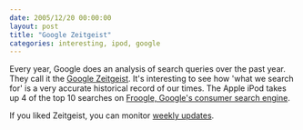 ```yaml
---
date: 2005/12/20 00:00:00
layout: post
title: "Google Zeitgeist"
categories: interesting, ipod, google
---
```


Every year, Google does an analysis of search queries over the past year. They call it the [Google Zeitgeist](http://www.google.com/press/zeitgeist2005.html). It's interesting to see how 'what we search for' is a very accurate historical record of our times. The Apple iPod takes up 4 of the top 10 searches on [Froogle, Google's consumer search engine](http://www.froogle.com).

If you liked Zeitgeist, you can monitor [weekly updates](http://www.google.com/intl/en/press/zeitgeist.html).
